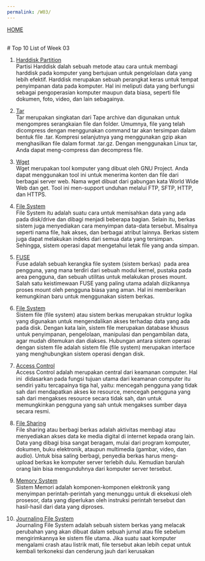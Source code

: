 ```yaml
---
permalink: /W03/
---
```

[HOME](../)

<br>
# Top 10 List of Week 03

1. [Harddisk Partition](https://en.wikipedia.org/wiki/1)<br>
Partisi Harddisk dalah sebuah metode atau cara untuk membagi harddisk pada komputer yang bertujuan untuk pengelolaan data yang lebih efektif. 
Harddisk merupakan sebuah perangkat keras untuk tempat penyimpanan data pada komputer. Hal ini meliputi data yang berfungsi sebagai pengoperasian komputer 
maupun data biasa, seperti file dokumen, foto, video, dan lain sebagainya.

2. [Tar](https://en.wikipedia.org/wiki/2)<br>
Tar merupakan singkatan dari Tape archive dan digunakan untuk mengompres serangkaian file dan folder. Umumnya, file yang telah dicompress dengan 
menggunakan command tar akan tersimpan dalam bentuk file .tar. Kompresi selanjutnya yang menggunakan gzip akan menghasilkan file dalam format .tar.gz. 
Dengan menggunakan Linux tar, Anda dapat meng-compress dan decompress file.

3. [Wget](https://en.wikipedia.org/wiki/3)<br>
Wget merupakan tool komputer yang dibuat oleh GNU Project. Anda dapat menggunakan tool ini untuk menerima konten dan file dari berbagai server web. 
Nama wget dibuat dari gabungan kata World Wide Web dan get. Tool ini men-support unduhan melalui FTP, SFTP, HTTP, dan HTTPS.

4. [File System](https://en.wikipedia.org/wiki/4)<br>
File System itu adalah suatu cara untuk memisahkan data yang ada pada disk/drive dan dibagi menjadi beberapa bagian. 
Selain itu, berkas sistem juga menyediakan cara menyimpan data-data tersebut. Misalnya seperti nama file, hak akses, dan berbagai atribut lainnya. 
Berkas sistem juga dapat melakukan indeks dari semua data yang tersimpan. Sehingga, sistem operasi dapat mengetahui letak file yang anda simpan.


5. [FUSE](https://en.wikipedia.org/wiki/5)<br>
Fuse adalah sebuah kerangka file system (sistem berkas)  pada area pengguna, yang mana terdiri dari sebuah modul kernel, pustaka pada area pengguna, 
dan sebuah utilitas untuk melakukan proses mount. Salah satu keistimewaan FUSE yang paling utama adalah diizikannya proses mount oleh pengguna biasa yang aman. 
Hal ini memberikan kemungkinan baru untuk menggunakan sistem berkas.

6. [File System](https://en.wikipedia.org/wiki/6)<br>
Sistem file (file system) atau sistem berkas merupakan struktur logika yang digunakan untuk mengendalikan akses terhadap data yang ada pada disk. 
Dengan kata lain, sistem file merupakan database khusus untuk penyimpanan, pengelolaan, manipulasi dan pengambilan data, agar mudah ditemukan dan diakses. 
Hubungan antara sistem operasi dengan sistem file adalah sistem file (file system) merupakan interface yang menghubungkan sistem operasi dengan disk. 

7. [Access Control](https://en.wikipedia.org/wiki/7)<br>
Access Control adalah merupakan central dari keamanan computer. Hal ini  didasarkan pada fungsi tujuan utama dari keamanan computer itu sendiri yaitu 
tercapainya tiga hal, yaitu: mencegah pengguna yang tidak sah dari mendapatkan akses ke resource, mencegah pengguna yang sah dari mengakses resource secara 
tidak sah, dan untuk memungkinkan pengguna yang sah untuk mengakses sumber daya secara resmi.

8. [File Sharing](https://en.wikipedia.org/wiki/8)<br>
File sharing atau berbagi berkas adalah aktivitas membagi atau menyediakan akses data ke media digital di internet kepada orang lain. 
Data yang dibagi bisa sangat beragam, mulai dari program komputer, dokumen, buku elektronik, ataupun multimedia (gambar, video, dan audio). 
Untuk bisa saling berbagi, penyedia berkas harus meng-upload berkas ke komputer server terlebih dulu. Kemudian barulah orang lain bisa mengunduhnya 
dari komputer server tersebut.

9. [Memory System](https://en.wikipedia.org/wiki/9)<br>
Sistem Memori adalah komponen-komponen elektronik yang menyimpan perintah-perintah yang menunggu untuk di eksekusi oleh prosesor, 
data yang diperlukan oleh instruksi perintah tersebut dan hasil-hasil dari data yang diproses. 

10. [Journaling File System](https://en.wikipedia.org/wiki/10)<br>
Journaling File System adalah sebuah sistem berkas yang melacak perubahan yang akan dibuat dalam sebuah jurnal atau file sebelum mengirimkannya 
ke sistem file utama. Jika suatu saat komputer mengalami crash atau listrik mati, file tersebut akan lebih cepat untuk kembali terkoneksi 
dan cenderung jauh dari kerusakan
